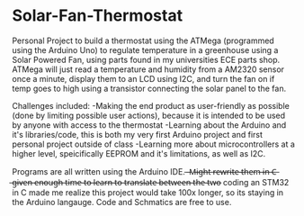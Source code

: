 # Solar-Fan-Thermostat
Personal Project to build a thermostat using the ATMega (programmed using the Arduino Uno) to regulate temperature in a greenhouse using a Solar Powered Fan, using parts found in my universities ECE parts shop. ATMega will just read a temperature and humidity from a AM2320 sensor once a minute, display them to an LCD using I2C, and turn the fan on if temp goes to high using a transistor connecting the solar panel to the fan.

Challenges included:
   -Making the end product as user-friendly as possible (done by limiting possible user actions), because it is intended to be used by anyone with access to the     thermostat
  -Learning about the Arduino and it's libraries/code, this is both my very first Arduino project and first personal project outside of class
  -Learning more about microcontrollers at a higher level, speicifically EEPROM and it's limitations, as well as I2C.

Programs are all written using the Arduino IDE. ̶ ̶M̶i̶g̶h̶t̶ ̶r̶e̶w̶r̶i̶t̶e̶ ̶t̶h̶e̶m̶ ̶i̶n̶ ̶C̶ ̶g̶i̶v̶e̶n̶ ̶e̶n̶o̶u̶g̶h̶ ̶t̶i̶m̶e̶ ̶t̶o̶ ̶l̶e̶a̶r̶n̶ ̶t̶o̶ ̶t̶r̶a̶n̶s̶l̶a̶t̶e̶ ̶b̶e̶t̶w̶e̶e̶n̶ ̶t̶h̶e̶ ̶t̶w̶o̶  coding an STM32 in C made me realize this project would take 100x longer, so its staying in the Arduino langauge. Code and Schmatics are free to use.
